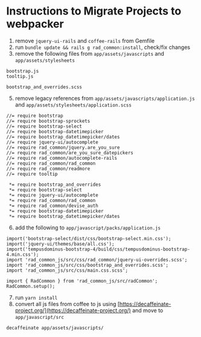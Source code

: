# Instructions to Migrate Projects to webpacker

1. remove `jquery-ui-rails` and `coffee-rails` from Gemfile
2. run `bundle update && rails g rad_common:install`, check/fix changes
4. remove the following files from `app/assets/javascripts` and `app/assets/stylesheets`
```
bootstrap.js
tooltip.js

bootstrap_and_overrides.scss
```
5. remove legacy references from `app/assets/javascripts/application.js` and `app/assets/stylesheets/application.scss`
```
//= require bootstrap
//= require bootstrap-sprockets
//= require bootstrap-select
//= require bootstrap-datetimepicker
//= require bootstrap_datetimepicker/dates
//= require jquery-ui/autocomplete
//= require rad_common/jquery.are_you_sure
//= require rad_common/are_you_sure_datepickers
//= require rad_common/autocomplete-rails
//= require rad_common/rad_common
//= require rad_common/readmore
//= require tooltip

 *= require bootstrap_and_overrides
 *= require bootstrap-select
 *= require jquery-ui/autocomplete
 *= require rad_common/rad_common
 *= require rad_common/devise_auth
 *= require bootstrap-datetimepicker
 *= require bootstrap_datetimepicker/dates
```

6. add the following to `app/javascript/packs/application.js`
```
import('bootstrap-select/dist/css/bootstrap-select.min.css');
import('jquery-ui/themes/base/all.css');
import('tempusdominus-bootstrap-4/build/css/tempusdominus-bootstrap-4.min.css');
import 'rad_common_js/src/css/rad_common/jquery-ui-overrides.scss';
import 'rad_common_js/src/css/bootstrap_and_overrides.scss';
import 'rad_common_js/src/css/main.css.scss';

import { RadCommon } from 'rad_common_js/src/radCommon';
RadCommon.setup();
```
7. run `yarn install`
8. convert all js files from coffee to js using [https://decaffeinate-project.org/](https://decaffeinate-project.org/) and move to `app/javascript/src`
```
decaffeinate app/assets/javascripts/
```
